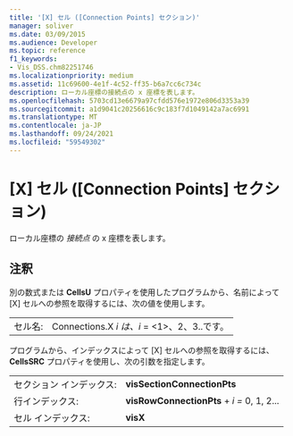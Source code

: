 ```yaml
---
title: '[X] セル ([Connection Points] セクション)'
manager: soliver
ms.date: 03/09/2015
ms.audience: Developer
ms.topic: reference
f1_keywords:
- Vis_DSS.chm82251746
ms.localizationpriority: medium
ms.assetid: 11c69600-4e1f-4c52-ff35-b6a7cc6c734c
description: ローカル座標の接続点の x 座標を表します。
ms.openlocfilehash: 5703cd13e6679a97cfdd576e1972e806d3353a39
ms.sourcegitcommit: a1d9041c20256616c9c183f7d1049142a7ac6991
ms.translationtype: MT
ms.contentlocale: ja-JP
ms.lasthandoff: 09/24/2021
ms.locfileid: "59549302"
---
```

# <a name="x-cell-connection-points-section"></a>[X] セル ([Connection Points] セクション)

ローカル座標の  *接続点*  の x 座標を表します。 
  
## <a name="remarks"></a>注釈

別の数式または **CellsU** プロパティを使用したプログラムから、名前によって [X] セルへの参照を取得するには、次の値を使用します。 
  
|||
|:-----|:-----|
| セル名:  <br/> | Connections.X  *i*            *は、i*  = <1>、2、3..です。  <br/> |
   
プログラムから、インデックスによって [X] セルへの参照を取得するには、**CellsSRC** プロパティを使用し、次の引数を指定します。 
  
|||
|:-----|:-----|
| セクション インデックス:  <br/> |**visSectionConnectionPts** <br/> |
| 行インデックス:  <br/> |**visRowConnectionPts**  +  *i* *=* 0, 1, 2...  <br/> |
| セル インデックス:  <br/> |**visX** <br/> |
   

